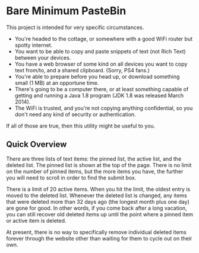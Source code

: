 # Bare Minimum PasteBin

This project is intended for very specific circumstances.

* You're headed to the cottage, or somewhere with a good WiFi router but spotty internet.
* You want to be able to copy and paste snippets of text (not Rich Text) between your devices.
* You have a web browser of some kind on all devices you want to copy text from/to, and a shared clipboard.  (Sorry, PS4 fans.)
* You're able to prepare before you head up, or download something small (1 MB) at an opportune time.
* There's going to be a computer there, or at least something capable of getting and running a Java 1.8 program (JDK 1.8 was released March 2014).
* The WiFi is trusted, and you're not copying anything confidential, so you don't need any kind of security or authentication.

If all of those are true, then this utility might be useful to you.

## Quick Overview

There are three lists of text items:  the pinned list, the active list, and the deleted list.  The pinned list is shown at the top of the page.  There is no limit on the number of pinned items, but the more items you have, the further you will need to scroll  in order to find the submit box.

There is a limit of 20 active items.  When you hit the limit, the oldest entry is moved to the deleted list.  Whenever the deleted list is changed, any items that were deleted more than 32 days ago (the longest month plus one day) are gone for good.  In other words, if you come back after a long vacation, you can still recover old deleted items up until the point where a pinned item or active item is deleted.

At present, there is no way to specifically remove individual deleted items forever through the website other than waiting for them to cycle out on their own.
